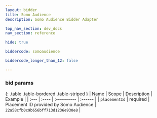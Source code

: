 ```yaml
---
layout: bidder
title: Somo Audience
description: Somo Audience Bidder Adapter

top_nav_section: dev_docs
nav_section: reference

hide: true

biddercode: somoaudience

biddercode_longer_than_12: false

---
```



### bid params

{: .table .table-bordered .table-striped }
| Name | Scope | Description | Example |
| :--- | :---- | :---------- | :------ |
| `placementId` | required | Placement ID provided by Somo Audience | `22a58cfb0c9b656bff713d1236e930e8` |
